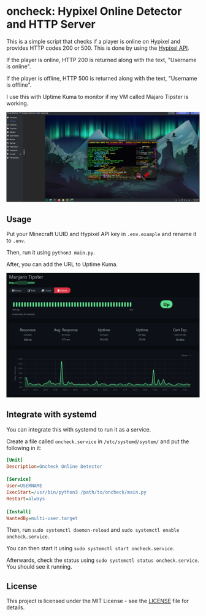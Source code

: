 # oncheck: Hypixel Online Detector and HTTP Server

This is a simple script that checks if a player is online on Hypixel and provides HTTP codes 200 or 500. This is done by using the [Hypixel API](https://api.hypixel.net).

If the player is online, HTTP 200 is returned along with the text, "Username is online".

If the player is offline, HTTP 500 is returned along with the text, "Username is offline".

I use this with Uptime Kuma to monitor if my VM called Majaro Tipster is working.

![Manjaro Tipster VM](.github/tipster.png)

## Usage

Put your Minecraft UUID and Hypixel API key in `.env.example` and rename it to `.env`.

Then, run it using `python3 main.py`.

After, you can add the URL to Uptime Kuma.

![Uptime Kuma](.github/uptimekuma.png)

## Integrate with systemd

You can integrate this with systemd to run it as a service.

Create a file called `oncheck.service` in `/etc/systemd/system/` and put the following in it:

```ini
[Unit]
Description=Oncheck Online Detector

[Service]
User=USERNAME
ExecStart=/usr/bin/python3 /path/to/oncheck/main.py
Restart=always

[Install]
WantedBy=multi-user.target
```

Then, run `sudo systemctl daemon-reload` and `sudo systemctl enable oncheck.service`.

You can then start it using `sudo systemctl start oncheck.service`.

Afterwards, check the status using `sudo systemctl status oncheck.service`. You should see it running.

## License

This project is licensed under the MIT License - see the [LICENSE](LICENSE) file for details.
